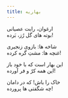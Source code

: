```yaml
---
title: بهاریه
---
```


ارغوان، رایت عصیانی  
بوته های گل رُز، بَرده!  

شاخه ها: بازوی زنجیری  
غنچه ها: مشتِ گره کرده!  

این بهار است که با خود باز  
این همه کرّ و فر آورده!  

خاک را باش! که در دامان  
چه شگفتی ها پرورده!  
